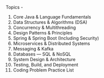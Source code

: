 Topics - 

1. Core Java & Language Fundamentals
2. Data Structures & Algorithms (DSA)
3. Concurrency & Multithreading
4. Design Patterns & Principles
5. Spring & Spring Boot (Including Security)
6. Microservices & Distributed Systems
7. Messaging & Kafka
8. Databases — SQL & NoSQL
9. System Design & Architecture
10. Testing, Build, and Deployment
11. Coding Problem Practice List
